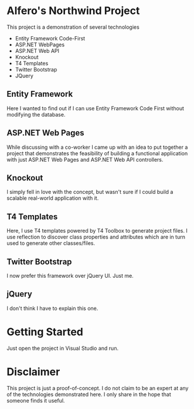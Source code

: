 Alfero's Northwind Project
================================

This project is a demonstration of several technologies

* Entity Framework Code-First
* ASP.NET WebPages
* ASP.NET Web API
* Knockout
* T4 Templates
* Twitter Bootstrap
* JQuery

Entity Framework
----------------

Here I wanted to find out if I can use Entity Framework Code First without modifying the database.

ASP.NET Web Pages
-----------------

While discussing with a co-worker I came up with an idea 
to put together a project that demonstrates the feasibility of building a functional application with just
ASP.NET Web Pages and ASP.NET Web API controllers. 

Knockout
--------

I simply fell in love with the concept, but wasn't sure if I could build a scalable real-world application with it.


T4 Templates
--------------

Here, I use T4 templates powered by T4 Toolbox to generate project files. 
I use reflection to discover class properties and attributes which are in turn used to generate other classes/files.


Twitter Bootstrap
-----------------

I now prefer this framework over jQuery UI. Just me.

jQuery
------

I don't think I have to explain this one.

Getting Started
===============

Just open the project in Visual Studio and run.

Disclaimer
==========

This project is just a proof-of-concept. I do not claim to be an expert at any of the technologies demonstrated here.
I only share in the hope that someone finds it useful.
